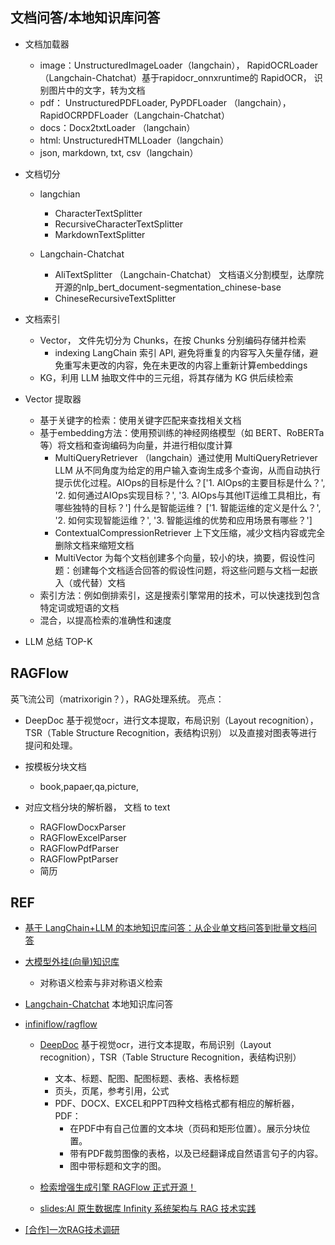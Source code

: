 

## 文档问答/本地知识库问答


- 文档加载器
    - image：UnstructuredImageLoader（langchain）， RapidOCRLoader  （Langchain-Chatchat）基于rapidocr_onnxruntime的 RapidOCR， 识别图片中的文字，转为文档
    - pdf： UnstructuredPDFLoader, PyPDFLoader （langchain）， RapidOCRPDFLoader（Langchain-Chatchat） 
    - docs：Docx2txtLoader （langchain）
    - html: UnstructuredHTMLLoader（langchain）
    - json, markdown, txt, csv（langchain）
- 文档切分
    - langchian  
        - CharacterTextSplitter
        - RecursiveCharacterTextSplitter
        - MarkdownTextSplitter
        
    - Langchain-Chatchat
        - AliTextSplitter （Langchain-Chatchat） 文档语义分割模型，达摩院开源的nlp_bert_document-segmentation_chinese-base 
        - ChineseRecursiveTextSplitter
- 文档索引
    - Vector， 文件先切分为 Chunks，在按 Chunks 分别编码存储并检索
        - indexing LangChain 索引 API, 避免将重复的内容写入矢量存储，避免重写未更改的内容，免在未更改的内容上重新计算embeddings
    - KG，利用 LLM 抽取文件中的三元组，将其存储为 KG 供后续检索
- Vector 提取器
    - 基于关键字的检索：使用关键字匹配来查找相关文档
    - 基于embedding方法：使用预训练的神经网络模型（如 BERT、RoBERTa 等）将文档和查询编码为向量，并进行相似度计算
        - MultiQueryRetriever （langchain）通过使用 MultiQueryRetriever LLM 从不同角度为给定的用户输入查询生成多个查询，从而自动执行提示优化过程。AIOps的目标是什么？['1. AIOps的主要目标是什么？', '2. 如何通过AIOps实现目标？', '3. AIOps与其他IT运维工具相比，有哪些独特的目标？']  什么是智能运维？ ['1. 智能运维的定义是什么？', '2. 如何实现智能运维？', '3. 智能运维的优势和应用场景有哪些？']
        - ContextualCompressionRetriever 上下文压缩，减少文档内容或完全删除文档来缩短文档
        - MultiVector 为每个文档创建多个向量，较小的块，摘要，假设性问题：创建每个文档适合回答的假设性问题，将这些问题与文档一起嵌入（或代替）文档
    - 索引方法：例如倒排索引，这是搜索引擎常用的技术，可以快速找到包含特定词或短语的文档
    - 混合，以提高检索的准确性和速度

- LLM 总结 TOP-K


## RAGFlow
英飞流公司（matrixorigin？），RAG处理系统。
亮点：

- DeepDoc
基于视觉ocr，进行文本提取，布局识别（Layout recognition），TSR（Table Structure Recognition，表结构识别） 
以及直接对图表等进行提问和处理。

- 按模板分块文档
    - book,papaer,qa,picture,

- 对应文档分块的解析器， 文档 to text
    - RAGFlowDocxParser
    - RAGFlowExcelParser
    - RAGFlowPdfParser
    - RAGFlowPptParser
    - 简历




## REF

- [基于 LangChain+LLM 的本地知识库问答：从企业单文档问答到批量文档问答](https://blog.csdn.net/v_JULY_v/article/details/131552592)
- [大模型外挂(向量)知识库](https://zhuanlan.zhihu.com/p/633671394)
    - 对称语义检索与非对称语义检索
- [Langchain-Chatchat](https://github.com/chatchat-space/Langchain-Chatchat.git) 本地知识库问答

- [infiniflow/ragflow](https://github.com/infiniflow/ragflow)
    - [DeepDoc](https://github.com/infiniflow/ragflow/blob/main/deepdoc/README_zh.md) 基于视觉ocr，进行文本提取，布局识别（Layout recognition），TSR（Table Structure Recognition，表结构识别）
        - 文本、标题、配图、配图标题、表格、表格标题
        - 页头，页尾，参考引用，公式
        - PDF、DOCX、EXCEL和PPT四种文档格式都有相应的解析器， PDF：
            - 在PDF中有自己位置的文本块（页码和矩形位置）。展示分块位置。
            - 带有PDF裁剪图像的表格，以及已经翻译成自然语言句子的内容。
            - 图中带标题和文字的图。

    - [检索增强生成引擎 RAGFlow 正式开源！](https://www.infoq.cn/article/hjjm3kv620idoyyobtps) 
    - [slides:Al 原生数据库 Infinity 系统架构与 RAG 技术实践](https://ppt.infoq.cn/slide/show?cid=143&pid=4634)

- [[合作]一次RAG技术调研](https://zhuanlan.zhihu.com/p/703596693)

